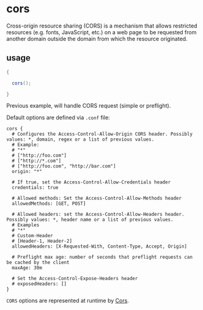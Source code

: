 # cors

Cross-origin resource sharing (CORS) is a mechanism that allows restricted resources
(e.g. fonts, JavaScript, etc.) on a web page to be requested from another domain outside the domain from which the resource originated.

## usage

```java
{

  cors();

}
```

Previous example, will handle CORS request (simple or preflight).

Default options are defined via ```.conf``` file:

```properties
cors {
  # Configures the Access-Control-Allow-Origin CORS header. Possibly values: *, domain, regex or a list of previous values.
  # Example:
  # "*"
  # ["http://foo.com"]
  # ["http://*.com"]
  # ["http://foo.com", "http://bar.com"]
  origin: "*"

  # If true, set the Access-Control-Allow-Credentials header
  credentials: true

  # Allowed methods: Set the Access-Control-Allow-Methods header
  allowedMethods: [GET, POST]

  # Allowed headers: set the Access-Control-Allow-Headers header. Possibly values: *, header name or a list of previous values.
  # Examples
  # "*"
  # Custom-Header
  # [Header-1, Header-2]
  allowedHeaders: [X-Requested-With, Content-Type, Accept, Origin]

  # Preflight max age: number of seconds that preflight requests can be cached by the client
  maxAge: 30m

  # Set the Access-Control-Expose-Headers header
  # exposedHeaders: []
}
```

```CORS``` options are represented at runtime by [Cors](/apidocs/org/jooby/Cors.html).
